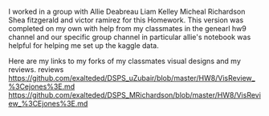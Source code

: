 I worked in a group with Allie Deabreau Liam Kelley Micheal Richardson Shea fitzgerald and victor ramirez for this Homework.
This version was completed on my own with help from my classmates in the genearl hw9 channel and our specific group channel in particular
allie's notebook was helpful for helping me set up the kaggle data.

Here are my links to my forks of my classmates visual designs and  my reviews. reviews 
https://github.com/exalteded/DSPS_uZubair/blob/master/HW8/VisReview_%3Cejones%3E.md
https://github.com/exalteded/DSPS_MRichardson/blob/master/HW8/VisReview_%3CEjones%3E.md

